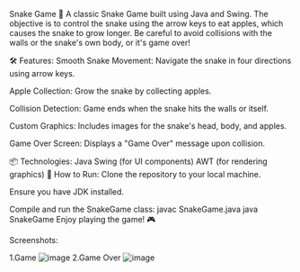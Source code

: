 Snake Game 🐍
A classic Snake Game built using Java and Swing. The objective is to control the snake using the arrow keys to eat apples, which causes the snake to grow longer. Be careful to avoid collisions with the walls or the snake's own body, or it's game over!

🛠️ Features:
Smooth Snake Movement: Navigate the snake in four directions using arrow keys.

Apple Collection: Grow the snake by collecting apples.

Collision Detection: Game ends when the snake hits the walls or itself.

Custom Graphics: Includes images for the snake's head, body, and apples.

Game Over Screen: Displays a "Game Over" message upon collision.

📦 Technologies:
Java
Swing (for UI components)
AWT (for rendering graphics)
🚀 How to Run:
Clone the repository to your local machine.

Ensure you have JDK installed.

Compile and run the SnakeGame class:
javac SnakeGame.java
java SnakeGame
Enjoy playing the game! 🎮


Screenshots:

1.Game
![image](https://github.com/user-attachments/assets/9f440d08-b997-43d5-87c0-37cc73f6a857)
2.Game Over
![image](https://github.com/user-attachments/assets/caff28fc-e2a1-4cbb-aeb1-9a334e96b8fe)

